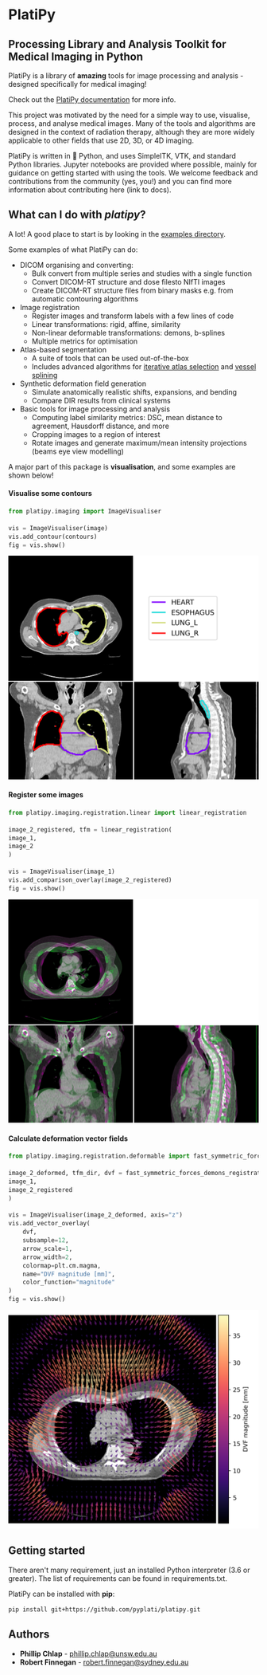 # PlatiPy 
## Processing Library and Analysis Toolkit for Medical Imaging in Python

PlatiPy is a library of **amazing** tools for image processing and analysis - designed specifically for medical imaging! 

Check out the [PlatiPy documentation](https://pyplati.github.io/platipy/) for more info.

This project was motivated by the need for a simple way to use, visualise, process, and analyse medical images. Many of
the tools and algorithms are designed in the context of radiation therapy, although they are more widely applicable to
other fields that use 2D, 3D, or 4D imaging.

PlatiPy is written in :snake: Python, and uses SimpleITK, VTK, and standard Python libraries. Jupyter notebooks are provided where
possible, mainly for guidance on getting started with using the tools. We welcome feedback and contributions from the community (yes, you!)
and you can find more information about contributing here (link to docs).

## What can I do with ***platipy***?
A lot! A good place to start is by looking in the [examples directory](https://github.com/pyplati/platipy/tree/master/examples).

Some examples of what PlatiPy can do:
 - DICOM organising and converting:
    * Bulk convert from multiple series and studies with a single function
    * Convert DICOM-RT structure and dose filesto NIfTI images
    * Create DICOM-RT structure files from binary masks e.g. from automatic contouring algorithms
 - Image registration
    * Register images and transform labels with a few lines of code
    * Linear transformations: rigid, affine, similarity
    * Non-linear deformable transformations: demons, b-splines
    * Multiple metrics for optimisation
 - Atlas-based segmentation
    * A suite of tools that can be used out-of-the-box
    * Includes advanced algorithms for [iterative atlas selection](https://doi.org/10.1088/1361-6560/ab652a/) and [vessel splining](https://doi.org/10.1088/1361-6560/abcb1d/)
 - Synthetic deformation field generation
    * Simulate anatomically realistic shifts, expansions, and bending
    * Compare DIR results from clinical systems
 - Basic tools for image processing and analysis
    * Computing label similarity metrics: DSC, mean distance to agreement, Hausdorff distance, and more
    * Cropping images to a region of interest
    * Rotate images and generate maximum/mean intensity projections (beams eye view modelling)

A major part of this package is **visualisation**, and some examples are shown below!

#### Visualise some contours

``` python
from platipy.imaging import ImageVisualiser

vis = ImageVisualiser(image)
vis.add_contour(contours)
fig = vis.show()
```

![Figure 1](assets/figure_1.png)

#### Register some images

```python
from platipy.imaging.registration.linear import linear_registration

image_2_registered, tfm = linear_registration(
image_1,
image_2
)

vis = ImageVisualiser(image_1)
vis.add_comparison_overlay(image_2_registered)
fig = vis.show()
```

![Figure 2](assets/figure_2.png)

#### Calculate deformation vector fields
    
```python
from platipy.imaging.registration.deformable import fast_symmetric_forces_demons_registration

image_2_deformed, tfm_dir, dvf = fast_symmetric_forces_demons_registration(
image_1,
image_2_registered
)

vis = ImageVisualiser(image_2_deformed, axis="z")
vis.add_vector_overlay(
    dvf,
    subsample=12,
    arrow_scale=1,
    arrow_width=2,
    colormap=plt.cm.magma,
    name="DVF magnitude [mm]",
    color_function="magnitude"
)
fig = vis.show()
```

![Figure 3](assets/figure_3.png)

## Getting started
There aren't many requirement, just an installed Python interpreter (3.6 or greater). The list of requirements can be
found in requirements.txt.

PlatiPy can be installed with **pip**:

```bash
pip install git+https://github.com/pyplati/platipy.git
```

## Authors

* **Phillip Chlap** - [phillip.chlap@unsw.edu.au](phillip.chlap@unsw.edu.au)
* **Robert Finnegan** - [robert.finnegan@sydney.edu.au](robert.finnegan@sydney.edu.au)
